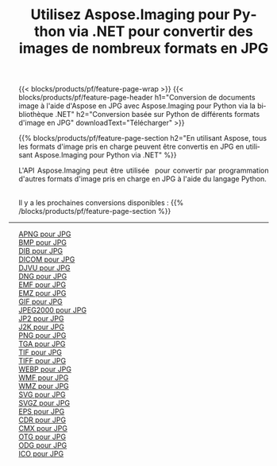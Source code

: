 ﻿---
title: Utilisez Aspose.Imaging pour Python via .NET pour convertir des images de nombreux formats en JPG 
weight: 3920
url: /fr/python-net/conversion/to/jpg 
lang: fr
langdirlevel: 2
locales: zh-hans,ja,it,ru,de,es,fr,nl,id,lt,pl,pt,vi,tr,ko,zh-hant,ar,hi,th,sv,cs,uk,he
description: Vous pouvez utiliser Aspose.Imaging pour Python via la bibliothèque .NET pour convertir une variété de formats en JPG
---

{{< blocks/products/pf/feature-page-wrap >}}
{{< blocks/products/pf/feature-page-header h1="Conversion de documents image à l'aide d'Aspose en JPG avec Aspose.Imaging pour Python via la bibliothèque .NET" h2="Conversion basée sur Python de différents formats d'image en JPG" downloadText="Télécharger" >}}


{{% blocks/products/pf/feature-page-section  h2="En utilisant Aspose, tous les formats d'image pris en charge peuvent être convertis en JPG en utilisant Aspose.Imaging pour Python via .NET" %}}
<p align=justify>L'API Aspose.Imaging peut être utilisée  pour convertir par programmation d'autres formats d'image pris en charge en JPG à l'aide du langage Python.</p>
<br/>
Il y a les prochaines conversions disponibles :
{{% /blocks/products/pf/feature-page-section %}}
<div class="container-fluid productfamilypage bg-gray">
    <div class="convertypes bg-gray agp-content section">
        <div class="container">
		<hr style="margin-left:-20px;"/>
		<div class="row other-converters">
		    <div class='col-md-2 other-converter remove-lp remove-rp'><a href="/imaging/fr/python-net/conversion/apng-to-jpg" >APNG pour JPG</a></div>
<div class='col-md-2 other-converter remove-lp remove-rp'><a href="/imaging/fr/python-net/conversion/bmp-to-jpg" >BMP pour JPG</a></div>
<div class='col-md-2 other-converter remove-lp remove-rp'><a href="/imaging/fr/python-net/conversion/dib-to-jpg" >DIB pour JPG</a></div>
<div class='col-md-2 other-converter remove-lp remove-rp'><a href="/imaging/fr/python-net/conversion/dicom-to-jpg" >DICOM pour JPG</a></div>
<div class='col-md-2 other-converter remove-lp remove-rp'><a href="/imaging/fr/python-net/conversion/djvu-to-jpg" >DJVU pour JPG</a></div>
<div class='col-md-2 other-converter remove-lp remove-rp'><a href="/imaging/fr/python-net/conversion/dng-to-jpg" >DNG pour JPG</a></div>
<div class='col-md-2 other-converter remove-lp remove-rp'><a href="/imaging/fr/python-net/conversion/emf-to-jpg" >EMF pour JPG</a></div>
<div class='col-md-2 other-converter remove-lp remove-rp'><a href="/imaging/fr/python-net/conversion/emz-to-jpg" >EMZ pour JPG</a></div>
<div class='col-md-2 other-converter remove-lp remove-rp'><a href="/imaging/fr/python-net/conversion/gif-to-jpg" >GIF pour JPG</a></div>
<div class='col-md-2 other-converter remove-lp remove-rp'><a href="/imaging/fr/python-net/conversion/jpeg2000-to-jpg" >JPEG2000 pour JPG</a></div>
<div class='col-md-2 other-converter remove-lp remove-rp'><a href="/imaging/fr/python-net/conversion/jp2-to-jpg" >JP2 pour JPG</a></div>
<div class='col-md-2 other-converter remove-lp remove-rp'><a href="/imaging/fr/python-net/conversion/j2k-to-jpg" >J2K pour JPG</a></div>
<div class='col-md-2 other-converter remove-lp remove-rp'><a href="/imaging/fr/python-net/conversion/png-to-jpg" >PNG pour JPG</a></div>
<div class='col-md-2 other-converter remove-lp remove-rp'><a href="/imaging/fr/python-net/conversion/tga-to-jpg" >TGA pour JPG</a></div>
<div class='col-md-2 other-converter remove-lp remove-rp'><a href="/imaging/fr/python-net/conversion/tif-to-jpg" >TIF pour JPG</a></div>
<div class='col-md-2 other-converter remove-lp remove-rp'><a href="/imaging/fr/python-net/conversion/tiff-to-jpg" >TIFF pour JPG</a></div>
<div class='col-md-2 other-converter remove-lp remove-rp'><a href="/imaging/fr/python-net/conversion/webp-to-jpg" >WEBP pour JPG</a></div>
<div class='col-md-2 other-converter remove-lp remove-rp'><a href="/imaging/fr/python-net/conversion/wmf-to-jpg" >WMF pour JPG</a></div>
<div class='col-md-2 other-converter remove-lp remove-rp'><a href="/imaging/fr/python-net/conversion/wmz-to-jpg" >WMZ pour JPG</a></div>
<div class='col-md-2 other-converter remove-lp remove-rp'><a href="/imaging/fr/python-net/conversion/svg-to-jpg" >SVG pour JPG</a></div>
<div class='col-md-2 other-converter remove-lp remove-rp'><a href="/imaging/fr/python-net/conversion/svgz-to-jpg" >SVGZ pour JPG</a></div>
<div class='col-md-2 other-converter remove-lp remove-rp'><a href="/imaging/fr/python-net/conversion/eps-to-jpg" >EPS pour JPG</a></div>
<div class='col-md-2 other-converter remove-lp remove-rp'><a href="/imaging/fr/python-net/conversion/cdr-to-jpg" >CDR pour JPG</a></div>
<div class='col-md-2 other-converter remove-lp remove-rp'><a href="/imaging/fr/python-net/conversion/cmx-to-jpg" >CMX pour JPG</a></div>
<div class='col-md-2 other-converter remove-lp remove-rp'><a href="/imaging/fr/python-net/conversion/otg-to-jpg" >OTG pour JPG</a></div>
<div class='col-md-2 other-converter remove-lp remove-rp'><a href="/imaging/fr/python-net/conversion/odg-to-jpg" >ODG pour JPG</a></div>
<div class='col-md-2 other-converter remove-lp remove-rp'><a href="/imaging/fr/python-net/conversion/ico-to-jpg" >ICO pour JPG</a></div>
                </div>
        </div>
    </div>
</div>
<br/>

